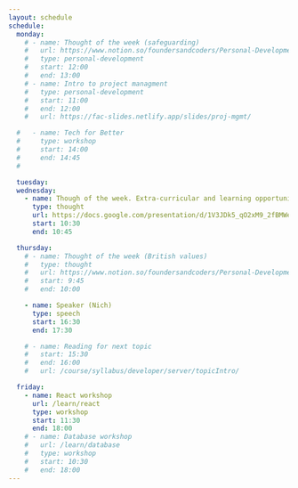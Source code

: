 ```yaml
---
layout: schedule
schedule:
  monday:
    # - name: Thought of the week (safeguarding)
    #   url: https://www.notion.so/foundersandcoders/Personal-Development-91fe75c7e2cc4f989954108729a2c834
    #   type: personal-development
    #   start: 12:00
    #   end: 13:00
    # - name: Intro to project managment
    #   type: personal-development
    #   start: 11:00
    #   end: 12:00
    #   url: https://fac-slides.netlify.app/slides/proj-mgmt/

  #   - name: Tech for Better
  #     type: workshop
  #     start: 14:00
  #     end: 14:45
  #

  tuesday:
  wednesday:
    - name: Though of the week. Extra-curricular and learning opportunities
      type: thought
      url: https://docs.google.com/presentation/d/1V3JDk5_qO2xM9_2fBMWeZuf4UCgIZFIgZ3l8hrX76Hc/edit#slide=id.g25e05124422_0_0 
      start: 10:30
      end: 10:45

  thursday:
    # - name: Thought of the week (British values)
    #   type: thought
    #   url: https://www.notion.so/foundersandcoders/Personal-Development-91fe75c7e2cc4f989954108729a2c834
    #   start: 9:45
    #   end: 10:00

    - name: Speaker (Nich)
      type: speech
      start: 16:30
      end: 17:30

    # - name: Reading for next topic
    #   start: 15:30
    #   end: 16:00
    #   url: /course/syllabus/developer/server/topicIntro/

  friday:
    - name: React workshop
      url: /learn/react
      type: workshop
      start: 11:30
      end: 18:00
    # - name: Database workshop
    #   url: /learn/database
    #   type: workshop
    #   start: 10:30
    #   end: 18:00
---
```

